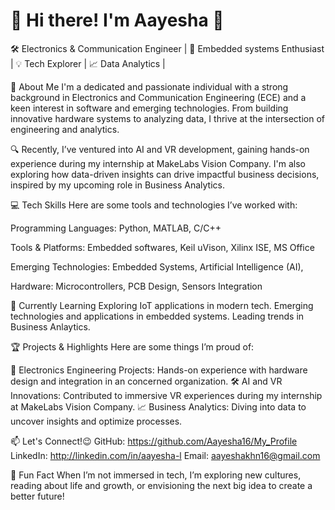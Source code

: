 # 🌟 **Hi there! I'm Aayesha** 👋
🛠️ Electronics & Communication Engineer | 🤖 Embedded systems Enthusiast | 💡 Tech Explorer | 📈 Data Analytics |

🚀 About Me
I'm a dedicated and passionate individual with a strong background in Electronics and Communication Engineering (ECE) and a keen interest in software and emerging technologies. From building innovative hardware systems to analyzing data, I thrive at the intersection of engineering and analytics.

🔍 Recently, I’ve ventured into AI and VR development, gaining hands-on experience during my internship at MakeLabs Vision Company. I'm also exploring how data-driven insights can drive impactful business decisions, inspired by my upcoming role in Business Analytics.

💻 Tech Skills
Here are some tools and technologies I’ve worked with:

Programming Languages: Python, MATLAB, C/C++ 

Tools & Platforms: Embedded softwares, Keil uVison, Xilinx ISE, MS Office 

Emerging Technologies: Embedded Systems, Artificial Intelligence (AI), 

Hardware: Microcontrollers, PCB Design, Sensors Integration


🌱 Currently Learning
Exploring IoT applications in modern tech.
Emerging technologies and applications in embedded systems. 
Leading trends in Business Anlaytics.

🏆 Projects & Highlights
Here are some things I’m proud of:

🔧 Electronics Engineering Projects: Hands-on experience with hardware design and integration in an concerned organization.
🛠️ AI and VR Innovations: Contributed to immersive VR experiences during my internship at MakeLabs Vision Company.
📈 Business Analytics: Diving into data to uncover insights and optimize processes.

📫 Let's Connect!😉
GitHub: https://github.com/Aayesha16/My_Profile
LinkedIn: http://linkedin.com/in/aayesha-l
Email: aayeshakhn16@gmail.com

🌟 Fun Fact
When I’m not immersed in tech, I’m exploring new cultures, reading about life and growth, or envisioning the next big idea to create a better future!
